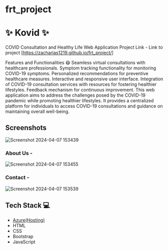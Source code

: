 # frt_project
# ✨ Kovid  ✨

COVID Consultation and Healthy Life Web Application
Project Link - Link to project [https://zacharias1219.github.io/frt_project/]

Features and Functionalities 😷
Seamless virtual consultations with healthcare professionals.
Symptom tracking functionality for monitoring COVID-19 symptoms.
Personalized recommendations for preventive healthcare measures.
Interactive and responsive user interface.
Integration of COVID-19 consultation services with resources for fostering healthier lifestyles.
Feedback mechanism for continuous improvement.
This web application aims to address the challenges posed by the COVID-19 pandemic while promoting healthier lifestyles. It provides a centralized platform for individuals to access COVID-19 consultations and guidance on maintaining overall well-being.
## Screenshots


![Screenshot 2024-04-07 153439](https://github.com/zacharias1219/frt_project/assets/132373453/3588b153-846d-47b8-8289-f3e3ed733cfa)

   

### About Us -


![Screenshot 2024-04-07 153455](https://github.com/zacharias1219/frt_project/assets/132373453/9d79e503-423e-49c5-871f-6f4a2fe515dc)



### Contact -


![Screenshot 2024-04-07 153539](https://github.com/zacharias1219/frt_project/assets/132373453/d438eeb7-ba03-4483-bdd3-018c71ec802c)




## Tech Stack 💻

- [Azure(Hosting)](https://azure.microsoft.com/en-in/features/azure-portal/)
- HTML
- CSS
- Bootstrap
- JavaScript
